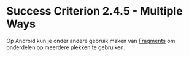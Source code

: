 # Success Criterion 2.4.5 - Multiple Ways

Op Android kun je onder andere gebruik maken van [Fragments](https://developer.android.com/guide/fragments) om onderdelen op meerdere plekken te gebruiken.

